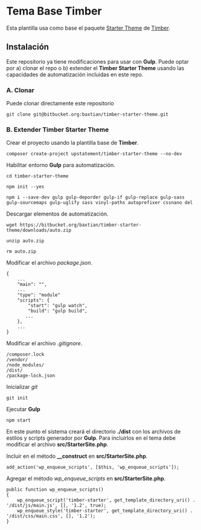 # Tema Base Timber

Esta plantilla usa como base el paquete [Starter Theme](https://github.com/timber/starter-theme) de [Timber](https://timber.github.io/docs/v2/installation/installation/#use-the-starter-theme).

## Instalación 

Este repositorio ya tiene modificaciones para usar con **Gulp**. Puede optar por a) clonar el repo o b) extender el **Timber Starter Theme** usando las capacidades de automatización incluidas en este repo.

### A. Clonar

Puede clonar directamente este repositorio
```
git clone git@bitbucket.org:baxtian/timber-starter-theme.git
```

### B. Extender Timber Starter Theme

Crear el proyecto usando la plantilla base de **Timber**.

```
composer create-project upstatement/timber-starter-theme --no-dev
```

Habilitar entorno **Gulp** para automatización.

```
cd timber-starter-theme

npm init --yes

npm i --save-dev gulp gulp-deporder gulp-if gulp-replace gulp-sass gulp-sourcemaps gulp-uglify sass vinyl-paths autoprefixer cssnano del
```

Descargar elementos de automatización.

```
wget https://bitbucket.org/baxtian/timber-starter-theme/downloads/auto.zip

unzip auto.zip

rm auto.zip
```

Modificar el archivo *package.json*.
```
{
	...
	"main": "",
    ...
    "type": "module"
    "scripts": {
        "start": "gulp watch",
        "build": "gulp build",
       ...
    },
	...
}
```

Modificar el archivo *.gitignore*.
```
/composer.lock
/vendor/
/node_modules/
/dist/
/package-lock.json
```

Inicializar *git*
```
git init
```

Ejecutar **Gulp**
```
npm start
```

En este punto el sistema creará el directorio **./dist** con los archivos de estilos y scripts generador por **Gulp**. Para incluirlos en el tema debe modificar el archivo **src/StarterSite.php**.

Incluir en el método **__construct** en **src/StarterSite.php**.

```
add_action('wp_enqueue_scripts', [$this, 'wp_enqueue_scripts']);
```

Agregar el método *wp_enqueue_scripts* en **src/StarterSite.php**.
```
public function wp_enqueue_scripts()
{
    wp_enqueue_script('timber-starter', get_template_directory_uri() . '/dist/js/main.js', [], '1.2', true);
    wp_enqueue_style('timber-starter', get_template_directory_uri() . '/dist/css/main.css', [], '1.2');
}
```
